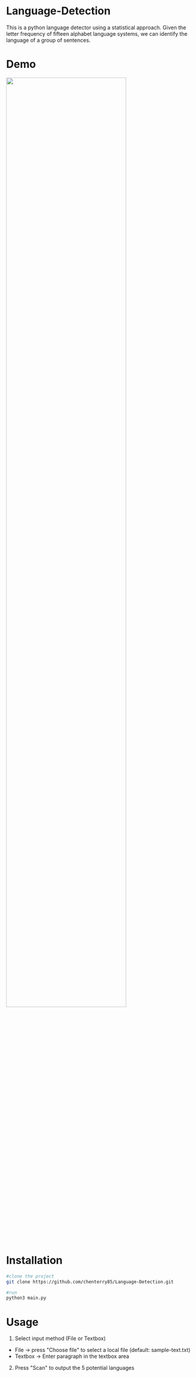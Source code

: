 # Language-Detection
This is a python language detector using a statistical approach. Given the letter frequency of fifteen alphabet language systems, we can identify the language of a group of sentences.

# Demo
<img src="https://user-images.githubusercontent.com/60279271/87669663-f8bc3480-c7a0-11ea-8940-4ce45397f04b.gif" width="80%" />



# Installation
```bash
#clone the project
git clone https://github.com/chenterry85/Language-Detection.git

#run
python3 main.py
```

# Usage

1. Select input method (File or Textbox)
  - File -> press "Choose file" to select a local file (default: sample-text.txt)
  - Textbox -> Enter paragraph in the textbox area

2. Press "Scan" to output the 5 potential languages
